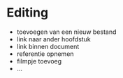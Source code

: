 # Editing

- toevoegen van een nieuw bestand
- link naar ander hoofdstuk
- link binnen document
- referentie opnemen
- filmpje toevoeg
- ...
